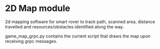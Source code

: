 # 2D Map module
2d mapping software for smart rover to track path, scanned area, distance travelled and resources/obstacles identified along the way. 

game_map_grpc.py contains the current script that draws the map upon receiving grpc messages. 
